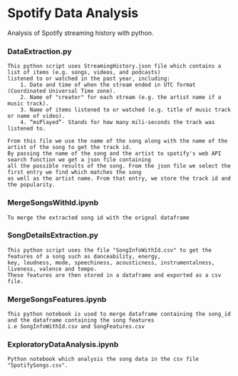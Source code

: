 # Spotify Data Analysis
 
Analysis of Spotify streaming history with python.

### DataExtraction.py
    This python script uses StreamingHistory.json file which contains a list of items (e.g. songs, videos, and podcasts) 
    listened to or watched in the past year, including:
        1. Date and time of when the stream ended in UTC format (Coordinated Universal Time zone).
        2. Name of "creator" for each stream (e.g. the artist name if a music track).
        3. Name of items listened to or watched (e.g. title of music track or name of video).
        4. “msPlayed”- Stands for how many mili-seconds the track was listened to.

    From this file we use the name of the song along with the name of the artist of the song to get the track id.
    By passing the name of the song and the artist to spotify's web API search function we get a json file containing
    all the possible results of the song. From the json file we select the first entry we find which matches the song
    as well as the artist name. From that entry, we store the track id and the popularity.

### MergeSongsWithId.ipynb
    To merge the extracted song id with the orignal dataframe

### SongDetailsExtraction.py
    This python script uses the file "SongInfoWithId.csv" to get the features of a song such as danceability, energy, 
    key, loudness, mode, speechiness, acousticness, instrumentalness, liveness, valence and tempo.
    These features are then stored in a dataframe and exported as a csv file.

### MergeSongsFeatures.ipynb
    This python notebook is used to merge dataframe containing the song_id and the dataframe containing the song features
    i.e SongInfoWithId.csv and SongFeatures.csv

### ExploratoryDataAnalysis.ipynb
    Python notebook which analysis the song data in the csv file "SpotifySongs.csv".
    
